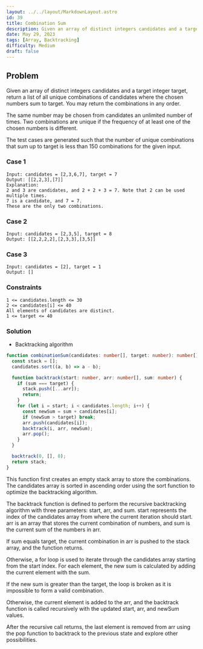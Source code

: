 ```yaml
---
layout: ../../layout/MarkdownLayout.astro
id: 39
title: Combination Sum
description: Given an array of distinct integers candidates and a target integer target, return a list of all unique combinations of candidates where the chosen numbers sum to target. You may return the combinations in any order.
date: May 29, 2023
tags: [Array, Backtracking]
difficulty: Medium
draft: false
---
```


## Problem

Given an array of distinct integers candidates and a target integer target, return a list of all unique combinations of candidates where the chosen numbers sum to target. You may return the combinations in any order.

The same number may be chosen from candidates an unlimited number of times. Two combinations are unique if the
frequency
of at least one of the chosen numbers is different.

The test cases are generated such that the number of unique combinations that sum up to target is less than 150 combinations for the given input.

### Case 1

```
Input: candidates = [2,3,6,7], target = 7
Output: [[2,2,3],[7]]
Explanation:
2 and 3 are candidates, and 2 + 2 + 3 = 7. Note that 2 can be used multiple times.
7 is a candidate, and 7 = 7.
These are the only two combinations.
```

### Case 2

```
Input: candidates = [2,3,5], target = 8
Output: [[2,2,2,2],[2,3,3],[3,5]]
```

### Case 3

```
Input: candidates = [2], target = 1
Output: []
```

### Constraints

```
1 <= candidates.length <= 30
2 <= candidates[i] <= 40
All elements of candidates are distinct.
1 <= target <= 40
```

### Solution

- Backtracking algorithm

```typescript
function combinationSum(candidates: number[], target: number): number[][] {
  const stack = [];
  candidates.sort((a, b) => a - b);

  function backtrack(start: number, arr: number[], sum: number) {
    if (sum === target) {
      stack.push([...arr]);
      return;
    }
    for (let i = start; i < candidates.length; i++) {
      const newSum = sum + candidates[i];
      if (newSum > target) break;
      arr.push(candidates[i]);
      backtrack(i, arr, newSum);
      arr.pop();
    }
  }

  backtrack(0, [], 0);
  return stack;
}
```

This function first creates an empty stack array to store the combinations.
The candidates array is sorted in ascending order using the sort function to optimize the backtracking algorithm.

The backtrack function is defined to perform the recursive backtracking algorithm with three parameters: start, arr, and sum. start represents the index of the candidates array from where the current iteration should start. arr is an array that stores the current combination of numbers, and sum is the current sum of the numbers in arr.

If sum equals target, the current combination in arr is pushed to the stack array, and the function returns.

Otherwise, a for loop is used to iterate through the candidates array starting from the start index. For each element, the new sum is calculated by adding the current element with the sum.

If the new sum is greater than the target, the loop is broken as it is impossible to form a valid combination.

Otherwise, the current element is added to the arr, and the backtrack function is called recursively with the updated start, arr, and newSum values.

After the recursive call returns, the last element is removed from arr using the pop function to backtrack to the previous state and explore other possibilities.
